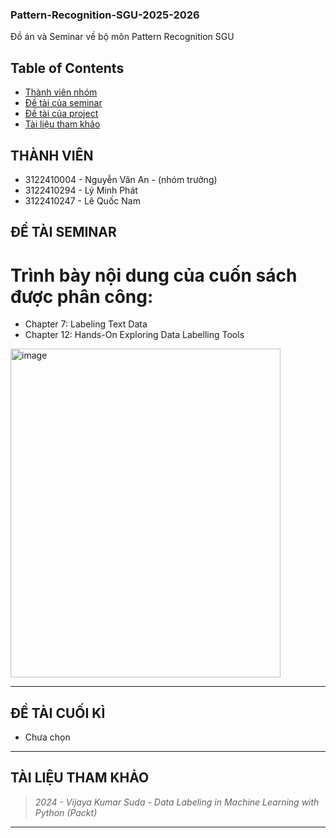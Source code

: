 ### Pattern-Recognition-SGU-2025-2026
Đồ án và Seminar về bộ môn Pattern Recognition SGU

## Table of Contents
* [Thành viên nhóm](#thành-viên)
* [Đề tài của seminar](#technologies-used)
* [Đề tài của project](#technologies-used)
* [Tài liệu tham khảo](#technologies-used)

## THÀNH VIÊN
- 3122410004 - Nguyễn Văn An - (nhóm trưởng)
- 3122410294 - Lý Minh Phát
- 3122410247 - Lê Quốc Nam

## ĐỀ TÀI SEMINAR
# Trình bày nội dung của cuốn sách được phân công:
- Chapter 7: Labeling Text Data  
- Chapter 12: Hands-On Exploring Data Labelling Tools  
<img width="432" height="526" alt="image" src="https://github.com/user-attachments/assets/8b533387-e4a3-450d-8503-bd4194e5f7d7" />



---

## ĐỀ TÀI CUỐI KÌ
- Chưa chọn
---
## TÀI LIỆU THAM KHẢO
> *2024 - Vijaya Kumar Suda - Data Labeling in Machine Learning with Python (Packt)*  

---
